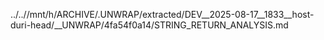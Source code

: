 ../..//mnt/h/ARCHIVE/.UNWRAP/extracted/DEV__2025-08-17__1833__host-duri-head/__UNWRAP/4fa54f0a14/STRING_RETURN_ANALYSIS.md